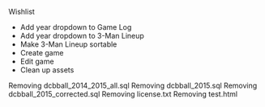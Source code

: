 Wishlist
- Add year dropdown to Game Log
- Add year dropdown to 3-Man Lineup
- Make 3-Man Lineup sortable
- Create game
- Edit game
- Clean up assets


Removing dcbball_2014_2015_all.sql
Removing dcbball_2015.sql
Removing dcbball_2015_corrected.sql
Removing license.txt
Removing test.html
